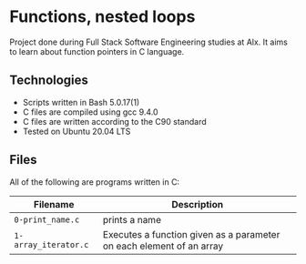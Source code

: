 # Functions, nested loops

Project done during Full Stack Software Engineering studies at Alx. It aims to learn about function pointers in C language.

## Technologies
 
* Scripts written in Bash 5.0.17(1)
* C files are compiled using gcc 9.4.0
* C files are written according to the C90 standard
* Tested on Ubuntu 20.04 LTS

## Files

All of the following are programs written in C:

Filename | Description
--- | ---
`0-print_name.c` | prints a name
`1-array_iterator.c` | Executes a function given as a parameter on each element of an array
